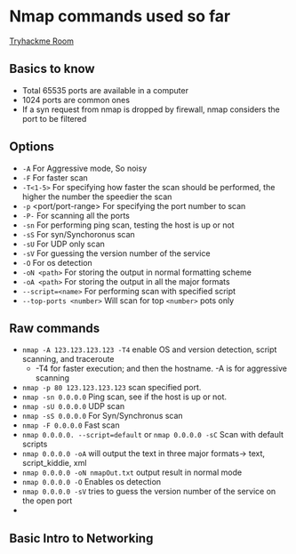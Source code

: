 # Nmap commands used so far

[Tryhackme Room](https://tryhackme.com/room/furthernmap)

## Basics to know

- Total 65535 ports are available in a computer
- 1024 ports are common ones
- If a syn request from nmap is dropped by firewall, nmap considers the port to be filtered

## Options

- `-A` For Aggressive mode, So noisy
- `-F` For faster scan
- `-T<1-5>` For specifying how faster the scan should be performed, the higher the number the speedier the scan
- `-p` <port/port-range> For specifying the port number to scan
- `-P-` For scanning all the ports
- `-sn` For performing ping scan, testing the host is up or not
- `-sS` For syn/Synchoronus scan
- `-sU` For UDP only scan
- `-sV` For guessing the version number of the service
- `-O` For os detection
- `-oN <path>` For storing the output in normal formatting scheme
- `-oA <path>` For storing the output in all the major formats
- `--script=<name>` For performing scan with specified script
- `--top-ports <number>` Will scan for top `<number>` pots only



## Raw commands

- `nmap -A 123.123.123.123 -T4` enable OS and version detection, script scanning, and traceroute
  - -T4 for faster execution; and then the hostname. -A is for aggressive scanning
- `nmap -p 80 123.123.123.123` scan specified port.
- `nmap -sn 0.0.0.0` Ping scan, see if the host is up or not.
- `nmap -sU 0.0.0.0` UDP scan
- `nmap -sS 0.0.0.0` For Syn/Synchronus scan
- `nmap -F 0.0.0.0` Fast scan
- `nmap 0.0.0.0. --script=default` or `nmap 0.0.0.0 -sC` Scan with default scripts
- `nmap 0.0.0.0 -oA` will output the text in three major formats-> text, script_kiddie, xml
- `nmap 0.0.0.0 -oN nmapOut.txt` output result in normal mode
- `nmap 0.0.0.0 -O` Enables os detection
- `nmap 0.0.0.0 -sV` tries to guess the version number of the service on the open port
-

## Basic Intro to Networking
